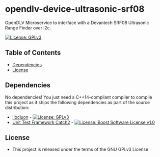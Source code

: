 # opendlv-device-ultrasonic-srf08
OpenDLV Microservice to interface with a Devantech SRF08 Ultrasonic Range Finder over i2c.

[![License: GPLv3](https://img.shields.io/badge/license-GPL--3-blue.svg
)](https://www.gnu.org/licenses/gpl-3.0.txt)

## Table of Contents
* [Dependencies](#dependencies)
* [License](#license)

## Dependencies
No dependencies! You just need a C++14-compliant compiler to compile this
project as it ships the following dependencies as part of the source distribution:

* [libcluon](https://github.com/chrberger/libcluon) - [![License: GPLv3](https://img.shields.io/badge/license-GPL--3-blue.svg
)](https://www.gnu.org/licenses/gpl-3.0.txt)
* [Unit Test Framework Catch2](https://github.com/catchorg/Catch2/releases/tag/v2.1.2) - [![License: Boost Software License v1.0](https://img.shields.io/badge/License-Boost%20v1-blue.svg)](http://www.boost.org/LICENSE_1_0.txt)

## License

* This project is released under the terms of the GNU GPLv3 License

